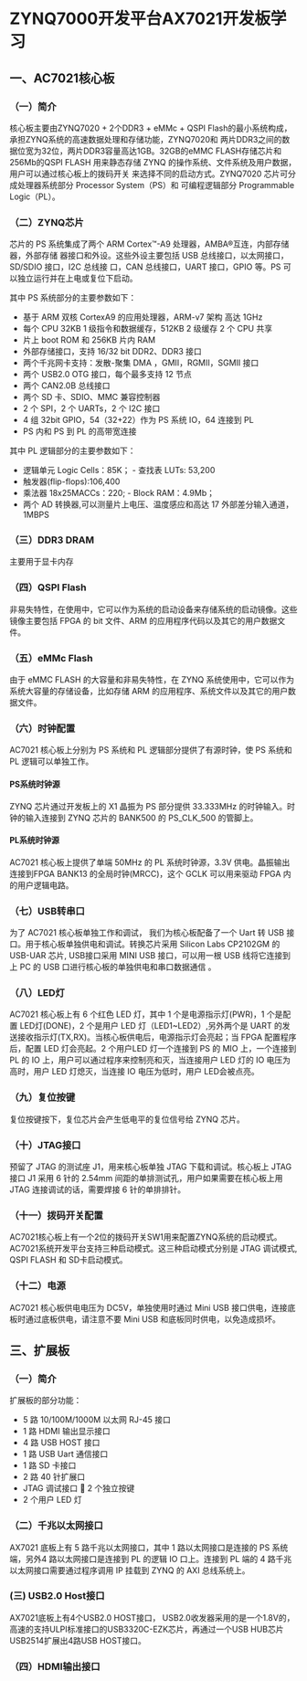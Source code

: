 # ZYNQ7000开发平台AX7021开发板学习

## 一、AC7021核心板
### （一）简介
核心板主要由ZYNQ7020 + 2个DDR3 + eMMc + QSPI Flash的最小系统构成，承担ZYNQ系统的高速数据处理和存储功能，ZYNQ7020和
两片DDR3之间的数据位宽为32位，两片DDR3容量高达1GB。32GB的eMMC FLASH存储芯片和256Mb的QSPI FLASH
用来静态存储 ZYNQ 的操作系统、文件系统及用户数据，用户可以通过核心板上的拨码开关
来选择不同的启动方式。ZYNQ7020 芯片可分成处理器系统部分 Processor System（PS）和
可编程逻辑部分 Programmable Logic（PL）。
### （二）ZYNQ芯片
芯片的 PS 系统集成了两个 ARM Cortex™-A9 处理器，AMBA®互连，内部存储器，外部存储
器接口和外设。这些外设主要包括 USB 总线接口，以太网接口，SD/SDIO 接口，I2C 总线接
口，CAN 总线接口，UART 接口，GPIO 等。PS 可以独立运行并在上电或复位下启动。


其中 PS 系统部分的主要参数如下：
- 基于 ARM 双核 CortexA9 的应用处理器，ARM-v7 架构 高达 1GHz
- 每个 CPU 32KB 1 级指令和数据缓存，512KB 2 级缓存 2 个 CPU 共享
- 片上 boot ROM 和 256KB 片内 RAM
- 外部存储接口，支持 16/32 bit DDR2、DDR3 接口
- 两个千兆网卡支持：发散-聚集 DMA ，GMII，RGMII，SGMII 接口
- 两个 USB2.0 OTG 接口，每个最多支持 12 节点
- 两个 CAN2.0B 总线接口
- 两个 SD 卡、SDIO、MMC 兼容控制器
- 2 个 SPI，2 个 UARTs，2 个 I2C 接口
- 4 组 32bit GPIO，54（32+22）作为 PS 系统 IO，64 连接到 PL
- PS 内和 PS 到 PL 的高带宽连接


其中 PL 逻辑部分的主要参数如下：
- 逻辑单元 Logic Cells：85K； - 查找表 LUTs: 53,200
- 触发器(flip-flops):106,400
- 乘法器 18x25MACCs：220; - Block RAM：4.9Mb； 
- 两个 AD 转换器,可以测量片上电压、温度感应和高达 17 外部差分输入通道，1MBPS
### （三）DDR3 DRAM
主要用于显卡内存
### （四）QSPI Flash
非易失特性，在使用中，它可以作为系统的启动设备来存储系统的启动镜像。这些镜像主要包括 FPGA 的 bit 文件、ARM 的应用程序代码以及其它的用户数据文件。
### （五）eMMc Flash
由于 eMMC FLASH 的大容量和非易失特性，在 ZYNQ 系统使用中，它可以作为系统大容量的存储设备，比如存储 ARM 的应用程序、系统文件以及其它的用户数据文件。
### （六）时钟配置
AC7021 核心板上分别为 PS 系统和 PL 逻辑部分提供了有源时钟，使 PS 系统和 PL 逻辑可以单独工作。
#### PS系统时钟源 
ZYNQ 芯片通过开发板上的 X1 晶振为 PS 部分提供 33.333MHz 的时钟输入。时钟的输入连接到 ZYNQ 芯片的 BANK500 的 PS_CLK_500 的管脚上。
#### PL系统时钟源
AC7021 核心板上提供了单端 50MHz 的 PL 系统时钟源，3.3V 供电。晶振输出连接到FPGA BANK13 的全局时钟(MRCC)，这个 GCLK 可以用来驱动 FPGA 内的用户逻辑电路。
### （七）USB转串口
为了 AC7021 核心板单独工作和调试， 我们为核心板配备了一个 Uart 转 USB 接口。用于核心板单独供电和调试。转换芯片采用 Silicon Labs CP2102GM 的 USB-UAR 芯片, USB接口采用 MINI USB 接口，可以用一根 USB 线将它连接到上 PC 的 USB 口进行核心板的单独供电和串口数据通信 。
### （八）LED灯
AC7021 核心板上有 6 个红色 LED 灯，其中 1 个是电源指示灯(PWR)，1 个是配置 LED灯(DONE)，2 个是用户 LED 灯（LED1~LED2）,另外两个是 UART 的发送接收指示灯(TX,RX)。当核心板供电后，电源指示灯会亮起；当 FPGA 配置程序后，配置 LED 灯会亮起。2 个用户LED 灯一个连接到 PS 的 MIO 上，一个连接到 PL 的 IO 上，用户可以通过程序来控制亮和灭，当连接用户 LED 灯的 IO 电压为高时，用户 LED 灯熄灭，当连接 IO 电压为低时，用户 LED会被点亮。
### （九）复位按键
复位按键按下，复位芯片会产生低电平的复位信号给 ZYNQ 芯片。
### （十）JTAG接口
预留了 JTAG 的测试座 J1，用来核心板单独 JTAG 下载和调试。核心板上 JTAG 接口 J1 采用 6 针的 2.54mm 间距的单排测试孔，用户如果需要在核心板上用 JTAG 连接调试的话，需要焊接 6 针的单排排针。
### （十一）拨码开关配置
AC7021核心板上有一个2位的拨码开关SW1用来配置ZYNQ系统的启动模式。AC7021系统开发平台支持三种启动模式。这三种启动模式分别是 JTAG 调试模式, QSPI FLASH 和 SD卡启动模式。
### （十二）电源
AC7021 核心板供电电压为 DC5V，单独使用时通过 Mini USB 接口供电，连接底板时通过底板供电，请注意不要 Mini USB 和底板同时供电，以免造成损坏。
## 三、扩展板
### （一）简介
扩展板的部分功能：
- 5 路 10/100M/1000M 以太网 RJ-45 接口
- 1 路 HDMI 输出显示接口
- 4 路 USB HOST 接口
- 1 路 USB Uart 通信接口
- 1 路 SD 卡接口
- 2 路 40 针扩展口
- JTAG 调试接口  2 个独立按键
- 2 个用户 LED 灯
### （二）千兆以太网接口
AX7021 底板上有 5 路千兆以太网接口，其中 1 路以太网接口是连接的 PS 系统端，另外4 路以太网接口是连接到 PL 的逻辑 IO 口上。连接到 PL 端的 4 路千兆以太网接口需要通过程序调用 IP 挂载到 ZYNQ 的 AXI 总线系统上。
###  (三) USB2.0 Host接口
AX7021底板上有4个USB2.0 HOST接口， USB2.0收发器采用的是一个1.8V的，高速的支持ULPI标准接口的USB3320C-EZK芯片，再通过一个USB HUB芯片USB2514扩展出4路USB HOST接口。
### （四）HDMI输出接口
